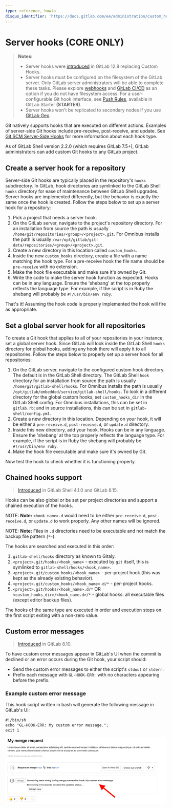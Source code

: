 ```yaml
---
type: reference, howto
disqus_identifier: 'https://docs.gitlab.com/ee/administration/custom_hooks.html'
---
```


# Server hooks **(CORE ONLY)**

> **Notes:**
>
> - Server hooks were [introduced](https://gitlab.com/gitlab-org/gitlab/issues/196051) in GitLab 12.8 replacing Custom Hooks.
> - Server hooks must be configured on the filesystem of the GitLab server. Only GitLab server administrators will be able to complete these tasks. Please explore [webhooks](../user/project/integrations/webhooks.md) and [GitLab CI/CD](../ci/README.md) as an option if you do not have filesystem access. For a user-configurable Git hook interface, see [Push Rules](../push_rules/push_rules.md), available in GitLab Starter **(STARTER)**.
> - Server hooks won't be replicated to secondary nodes if you use [GitLab Geo](geo/replication/index.md).

Git natively supports hooks that are executed on different actions.
Examples of server-side Git hooks include pre-receive, post-receive, and update.
See [Git SCM Server-Side Hooks](https://git-scm.com/book/en/v2/Customizing-Git-Git-Hooks#Server-Side-Hooks) for more information about each hook type.

As of GitLab Shell version 2.2.0 (which requires GitLab 7.5+), GitLab
administrators can add custom Git hooks to any GitLab project.

## Create a server hook for a repository

Server-side Git hooks are typically placed in the repository's `hooks`
subdirectory. In GitLab, hook directories are symlinked to the GitLab Shell
`hooks` directory for ease of maintenance between GitLab Shell upgrades.
Server hooks are implemented differently, but the behavior is exactly the same
once the hook is created. Follow the steps below to set up a server hook for a
repository:

1. Pick a project that needs a server hook.
1. On the GitLab server, navigate to the project's repository directory.
   For an installation from source the path is usually
   `/home/git/repositories/<group>/<project>.git`. For Omnibus installs the path is
   usually `/var/opt/gitlab/git-data/repositories/<group>/<project>.git`.
1. Create a new directory in this location called `custom_hooks`.
1. Inside the new `custom_hooks` directory, create a file with a name matching
   the hook type. For a pre-receive hook the file name should be `pre-receive`
   with no extension.
1. Make the hook file executable and make sure it's owned by Git.
1. Write the code to make the server hook function as expected. Hooks can be
   in any language. Ensure the 'shebang' at the top properly reflects the language
   type. For example, if the script is in Ruby the shebang will probably be
   `#!/usr/bin/env ruby`.

That's it! Assuming the hook code is properly implemented the hook will fire
as appropriate.

## Set a global server hook for all repositories

To create a Git hook that applies to all of your repositories in
your instance, set a global server hook. Since GitLab will look inside the GitLab Shell
`hooks` directory for global hooks, adding any hook there will apply it to all repositories.
Follow the steps below to properly set up a server hook for all repositories:

1. On the GitLab server, navigate to the configured custom hook directory. The
   default is in the GitLab Shell directory. The GitLab Shell `hook` directory
   for an installation from source the path is usually
   `/home/git/gitlab-shell/hooks`. For Omnibus installs the path is usually
    `/opt/gitlab/embedded/service/gitlab-shell/hooks`.
   To look in a different directory for the global custom hooks,
   set `custom_hooks_dir` in the GitLab Shell config. For
   Omnibus installations, this can be set in `gitlab.rb`; and in source
   installations, this can be set in `gitlab-shell/config.yml`.
1. Create a new directory in this location. Depending on your hook, it will be
   either a `pre-receive.d`, `post-receive.d`, or `update.d` directory.
1. Inside this new directory, add your hook. Hooks can be
   in any language. Ensure the 'shebang' at the top properly reflects the language
   type. For example, if the script is in Ruby the shebang will probably be
   `#!/usr/bin/env ruby`.
1. Make the hook file executable and make sure it's owned by Git.

Now test the hook to check whether it is functioning properly.

## Chained hooks support

> [Introduced](https://gitlab.com/gitlab-org/gitlab-shell/merge_requests/93) in GitLab Shell 4.1.0 and GitLab 8.15.

Hooks can be also global or be set per project directories and support a chained
execution of the hooks.

NOTE: **Note:**
`<hook_name>.d` would need to be either `pre-receive.d`,
`post-receive.d`, or `update.d` to work properly. Any other names will be ignored.

NOTE: **Note:**
Files in `.d` directories need to be executable and not match the backup file
pattern (`*~`).

The hooks are searched and executed in this order:

1. `gitlab-shell/hooks` directory as known to Gitaly.
1. `<project>.git/hooks/<hook_name>` -  executed by `git` itself, this is symlinked to `gitlab-shell/hooks/<hook_name>`.
1. `<project>.git/custom_hooks/<hook_name>` - per-project hook (this was kept as the already existing behavior).
1. `<project>.git/custom_hooks/<hook_name>.d/*` - per-project hooks.
1. `<project>.git/hooks/<hook_name>.d/*` OR `<custom_hooks_dir>/<hook_name.d>/*` - global hooks: all executable files (except editor backup files).

The hooks of the same type are executed in order and execution stops on the
first script exiting with a non-zero value.

## Custom error messages

> [Introduced](https://gitlab.com/gitlab-org/gitlab-foss/-/merge_requests/5073) in GitLab 8.10.

To have custom error messages appear in GitLab's UI when the commit is
declined or an error occurs during the Git hook, your script should:

- Send the custom error messages to either the script's `stdout` or `stderr`.
- Prefix each message with `GL-HOOK-ERR:` with no characters appearing before the prefix.

### Example custom error message

This hook script written in bash will generate the following message in GitLab's UI:

```shell
#!/bin/sh
echo "GL-HOOK-ERR: My custom error message.";
exit 1
```

![Custom message from custom Git hook](img/custom_hooks_error_msg.png)
